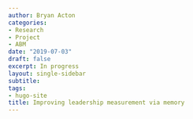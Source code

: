 ```yaml
---
author: Bryan Acton
categories:
- Research
- Project
- ABM
date: "2019-07-03"
draft: false
excerpt: In progress
layout: single-sidebar
subtitle: 
tags:
- hugo-site
title: Improving leadership measurement via memory
---
```




